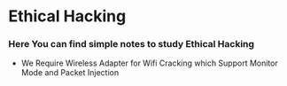 # Ethical Hacking

### Here You can find simple notes to study Ethical Hacking

- We Require Wireless Adapter for Wifi Cracking which Support Monitor Mode and Packet Injection
